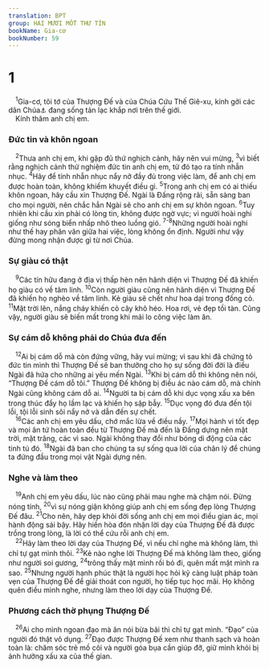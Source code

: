 ```yaml
---
translation: BPT
group: HAI MƯƠI MỐT THƯ TÍN
bookName: Gia-cơ 
bookNumber: 59
---
```


<div class="title"><h1>1</h1></div>
<span class="verse gia_1_1"> <sup>1</sup>Gia-cơ, tôi tớ của Thượng Đế và của Chúa Cứu Thế Giê-xu, kính gởi các dân Chúa<a data-toggle="tooltip" data-placement="bottom" title="Nguyên văn, “mười hai chi tộc.” Các tín hữu của Chúa Cứu Thế giống như các chi tộc của Ít-ra-en là dân tộc được Thượng Đế chọn trong thời Cựu Ước.">⚓</a> đang sống tản lạc khắp nơi trên thế giới.<br/> Kính thăm anh chị em.<br/></span>
<div class="title"><h3>Đức tin và khôn ngoan</h3></div>
<span class="verse gia_1_2"> <sup>2</sup>Thưa anh chị em, khi gặp đủ thứ nghịch cảnh, hãy nên vui mừng,</span>
<span class="verse gia_1_3"><sup>3</sup>vì biết rằng nghịch cảnh thử nghiệm đức tin anh chị em, từ đó tạo ra tính nhẫn nhục.</span>
<span class="verse gia_1_4"><sup>4</sup>Hãy để tính nhẫn nhục nẩy nở đầy đủ trong việc làm, để anh chị em được hoàn toàn, không khiếm khuyết điều gì.</span>
<span class="verse gia_1_5"><sup>5</sup>Trong anh chị em có ai thiếu khôn ngoan, hãy cầu xin Thượng Đế. Ngài là Đấng rộng rãi, sẵn sàng ban cho mọi người, nên chắc hẳn Ngài sẽ cho anh chị em sự khôn ngoan.</span>
<span class="verse gia_1_6"><sup>6</sup>Tuy nhiên khi cầu xin phải có lòng tin, không được ngờ vực; vì người hoài nghi giống như sóng biển nhấp nhô theo luồng gió.</span>
<span class="verse gia_1_7 gia_1_8"><sup>7-8</sup>Những người hoài nghi như thế hay phân vân giữa hai việc, lòng không ổn định. Người như vậy đừng mong nhận được gì từ nơi Chúa.<br/></span>
<div class="title"><h3>Sự giàu có thật</h3></div>
<span class="verse gia_1_9"> <sup>9</sup>Các tín hữu đang ở địa vị thấp hèn nên hãnh diện vì Thượng Đế đã khiến họ giàu có về tâm linh.</span>
<span class="verse gia_1_10"><sup>10</sup>Còn người giàu cũng nên hãnh diện vì Thượng Đế đã khiến họ nghèo về tâm linh. Kẻ giàu sẽ chết như hoa dại trong đồng cỏ.</span>
<span class="verse gia_1_11"><sup>11</sup>Mặt trời lên, nắng cháy khiến cỏ cây khô héo. Hoa rơi, vẻ đẹp tồi tàn. Cũng vậy, người giàu sẽ biến mất trong khi mải lo công việc làm ăn.<br/></span>
<div class="title"><h3>Sự cám dỗ không phải do Chúa đưa đến</h3></div>
<span class="verse gia_1_12"> <sup>12</sup>Ai bị cám dỗ mà còn đứng vững, hãy vui mừng; vì sau khi đã chứng tỏ đức tin mình thì Thượng Đế sẽ ban thưởng cho họ sự sống đời đời là điều Ngài đã hứa cho những ai yêu mến Ngài.</span>
<span class="verse gia_1_13"><sup>13</sup>Khi bị cám dỗ thì không nên nói, “Thượng Đế cám dỗ tôi.” Thượng Đế không bị điều ác nào cám dỗ, mà chính Ngài cũng không cám dỗ ai.</span>
<span class="verse gia_1_14"><sup>14</sup>Người ta bị cám dỗ khi dục vọng xấu xa bên trong thúc đẩy họ lầm lạc và khiến họ sập bẫy.</span>
<span class="verse gia_1_15"><sup>15</sup>Dục vọng đó đưa đến tội lỗi, tội lỗi sinh sôi nẩy nở và dẫn đến sự chết.<br/></span>
<span class="verse gia_1_16"> <sup>16</sup>Các anh chị em yêu dấu, chớ mắc lừa về điều nầy.</span>
<span class="verse gia_1_17"><sup>17</sup>Mọi hành vi tốt đẹp và mọi ân tứ hoàn toàn đều từ Thượng Đế mà đến là Đấng dựng nên mặt trời, mặt trăng, các vì sao. Ngài không thay đổi như bóng di động của các tinh tú đó.</span>
<span class="verse gia_1_18"><sup>18</sup>Ngài đã ban cho chúng ta sự sống qua lời của chân lý để chúng ta đứng đầu trong mọi vật Ngài dựng nên.<br/></span>
<div class="title"><h3>Nghe và làm theo</h3></div>
<span class="verse gia_1_19"> <sup>19</sup>Anh chị em yêu dấu, lúc nào cũng phải mau nghe mà chậm nói. Đừng nóng tính,</span>
<span class="verse gia_1_20"><sup>20</sup>vì sự nóng giận không giúp anh chị em sống đẹp lòng Thượng Đế đâu.</span>
<span class="verse gia_1_21"><sup>21</sup>Cho nên, hãy dẹp khỏi đời sống anh chị em mọi điều gian ác, mọi hành động sái bậy. Hãy hiền hòa đón nhận lời dạy của Thượng Đế đã được trồng trong lòng, là lời có thể cứu rỗi anh chị em.<br/></span>
<span class="verse gia_1_22"> <sup>22</sup>Hãy làm theo lời dạy của Thượng Đế, vì nếu chỉ nghe mà không làm, thì chỉ tự gạt mình thôi.</span>
<span class="verse gia_1_23"><sup>23</sup>Kẻ nào nghe lời Thượng Đế mà không làm theo, giống như người soi gương,</span>
<span class="verse gia_1_24"><sup>24</sup>trông thấy mặt mình rồi bỏ đi, quên mất mặt mình ra sao.</span>
<span class="verse gia_1_25"><sup>25</sup>Nhưng người hạnh phúc thật là người học hỏi kỹ càng luật pháp toàn vẹn của Thượng Đế để giải thoát con người, họ tiếp tục học mãi. Họ không quên điều mình nghe, nhưng làm theo lời dạy của Thượng Đế.<br/></span>
<div class="title"><h3>Phương cách thờ phụng Thượng Đế</h3></div>
<span class="verse gia_1_26"> <sup>26</sup>Ai cho mình ngoan đạo mà ăn nói bừa bãi thì chỉ tự gạt mình. “Đạo” của người đó thật vô dụng.</span>
<span class="verse gia_1_27"><sup>27</sup>Đạo được Thượng Đế xem như thanh sạch và hoàn toàn là: chăm sóc trẻ mồ côi và người góa bụa cần giúp đỡ, giữ mình khỏi bị ảnh hưởng xấu xa của thế gian.<br/></span>

